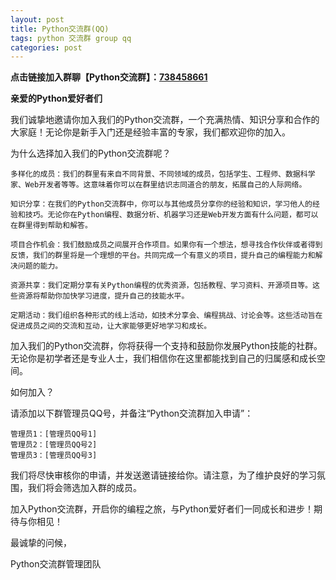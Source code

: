 ```yaml
---
layout: post
title: Python交流群(QQ)
tags: python 交流群 group qq
categories: post
---
```


**点击链接加入群聊【Python交流群】：[738458661](http://qm.qq.com/cgi-bin/qm/qr?_wv=1027&k=0p0u4j0KWevEsU--FZPXrmhw0XA2GxHv&authKey=fv6hxlnTu95pOev6cjduyVp7GtfCAVRpKr8InBlRDyvQCHEG3sOhGgPlYJv%2FFZGd&noverify=0&group_code=738458661)**

**亲爱的Python爱好者们**

我们诚挚地邀请你加入我们的Python交流群，一个充满热情、知识分享和合作的大家庭！无论你是新手入门还是经验丰富的专家，我们都欢迎你的加入。

为什么选择加入我们的Python交流群呢？
```
多样化的成员：我们的群里有来自不同背景、不同领域的成员，包括学生、工程师、数据科学家、Web开发者等等。这意味着你可以在群里结识志同道合的朋友，拓展自己的人际网络。

知识分享：在我们的Python交流群中，你可以与其他成员分享你的经验和知识，学习他人的经验和技巧。无论你在Python编程、数据分析、机器学习还是Web开发方面有什么问题，都可以在群里得到帮助和解答。

项目合作机会：我们鼓励成员之间展开合作项目。如果你有一个想法，想寻找合作伙伴或者得到反馈，我们的群里将是一个理想的平台。共同完成一个有意义的项目，提升自己的编程能力和解决问题的能力。

资源共享：我们定期分享有关Python编程的优秀资源，包括教程、学习资料、开源项目等。这些资源将帮助你加快学习进度，提升自己的技能水平。

定期活动：我们组织各种形式的线上活动，如技术分享会、编程挑战、讨论会等。这些活动旨在促进成员之间的交流和互动，让大家能够更好地学习和成长。
```
加入我们的Python交流群，你将获得一个支持和鼓励你发展Python技能的社群。无论你是初学者还是专业人士，我们相信你在这里都能找到自己的归属感和成长空间。

如何加入？

请添加以下群管理员QQ号，并备注“Python交流群加入申请”：
```
管理员1：[管理员QQ号1]
管理员2：[管理员QQ号2]
管理员3：[管理员QQ号3]
```
我们将尽快审核你的申请，并发送邀请链接给你。请注意，为了维护良好的学习氛围，我们将会筛选加入群的成员。

加入Python交流群，开启你的编程之旅，与Python爱好者们一同成长和进步！期待与你相见！

最诚挚的问候，

Python交流群管理团队
